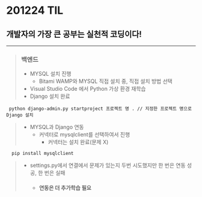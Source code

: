 # 201224 TIL
## 개발자의 가장 큰 공부는 실천적 코딩이다!
-----------------------------------------
> ### 백엔드
>   * MYSQL 설치 진행
>     * Bitami WAMP와 MYSQL 직접 설치 중, 직접 설치 방법 선택
>   * Visual Studio Code 에서 Python 가상 환경 재학습
>   * Django 설치 완료
>     
     python django-admin.py startproject 프로젝트 명 . // 지정한 프로젝트 명으로 Django 설치
     
>   * MYSQL과 Django 연동
>     * 커넥터로 mysqlclient를 선택하여서 진행
>       * 커넥터는 설치 완료(문제 X)

      pip install mysqlclient

>    * settings.py에서 연결에서 문제가 있는지 두번 시도했지만 한 번은 연동 성공, 한 번은 실패
>       * #### 연동은 더 추가학습 필요

